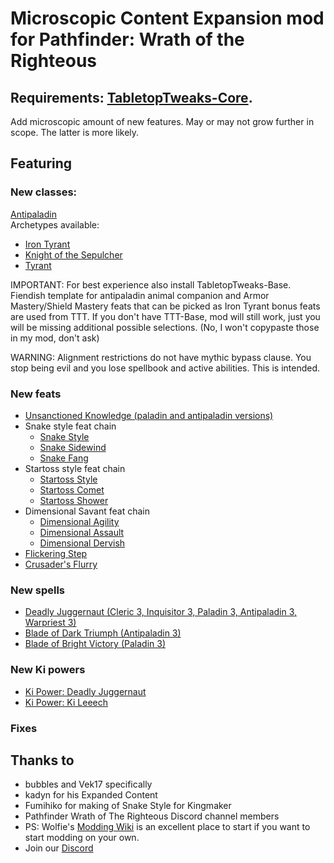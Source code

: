 # Microscopic Content Expansion mod for Pathfinder: Wrath of the Righteous 
## Requirements: [TabletopTweaks-Core](https://github.com/Vek17/TabletopTweaks-Core/releases).

Add microscopic amount of new features. May or may not grow further in scope. The latter is more likely.   

## Featuring

### New classes: 

[Antipaladin](https://www.d20pfsrd.com/classes/alternate-classes/antipaladin)   
Archetypes available:  
- [Iron Tyrant](https://www.d20pfsrd.com/classes/alternate-classes/antipaladin/archetypes/paizo-antipaladin-archetypes/iron-tyrant-antipaladin-archetype/)
- [Knight of the Sepulcher](https://www.d20pfsrd.com/classes/alternate-classes/antipaladin/archetypes/paizo-antipaladin-archetypes/knight-of-the-sepulcher)
- [Tyrant](https://www.d20pfsrd.com/classes/alternate-classes/antipaladin/archetypes/paizo-antipaladin-archetypes/tyrant-antipaladin-archetype/)

IMPORTANT: For best experience also install TabletopTweaks-Base. Fiendish template for antipaladin animal companion and Armor Mastery/Shield Mastery feats that can be picked as Iron Tyrant bonus feats are used from TTT. If you don't have TTT-Base, mod will still work, just you will be missing additional possible selections. (No, I won't copypaste those in my mod, don't ask)

WARNING: Alignment restrictions do not have mythic bypass clause. You stop being evil and you lose spellbook and active abilities. This is intended.
### New feats

- [Unsanctioned Knowledge (paladin and antipaladin versions)](https://www.d20pfsrd.com/feats/general-feats/unsanctioned-knowledge/)
- Snake style feat chain
	- [Snake Style](https://www.d20pfsrd.com/feats/combat-feats/snake-style-combat-style)
	- [Snake Sidewind](https://www.d20pfsrd.com/feats/combat-feats/snake-sidewind-combat)
	- [Snake Fang](https://www.d20pfsrd.com/feats/combat-feats/snake-fang-combat)
- Startoss style feat chain
	- [Startoss Style](https://www.d20pfsrd.com/feats/combat-feats/startoss-style-combat-style)
	- [Startoss Comet](https://www.d20pfsrd.com/feats/combat-feats/startoss-comet-combat)
	- [Startoss Shower](https://www.d20pfsrd.com/feats/combat-feats/startoss-shower-combat)
- Dimensional Savant feat chain
    - [Dimensional Agility](https://www.d20pfsrd.com/feats/general-feats/dimensional-agility)
	- [Dimensional Assault](https://www.d20pfsrd.com/feats/general-feats/dimensional-assault)
	- [Dimensional Dervish](https://www.d20pfsrd.com/feats/general-feats/dimensional-dervish)
- [Flickering Step](https://www.d20pfsrd.com/feats/conduit-feats/flickering-step-conduit)
- [Crusader's Flurry](https://www.d20pfsrd.com/feats/general-feats/crusader-s-flurry)
### New spells

- [Deadly Juggernaut (Cleric 3, Inquisitor 3, Paladin 3, Antipaladin 3, Warpriest 3)](https://www.d20pfsrd.com/magic/all-spells/d/deadly-juggernaut/)   
- [Blade of Dark Triumph (Antipaladin 3)](https://www.d20pfsrd.com/magic/all-spells/b/blade-of-dark-triumph)
- [Blade of Bright Victory (Paladin 3)](https://www.d20pfsrd.com/magic/all-spells/b/blade-of-bright-victory)

### New Ki powers
- [Ki Power: Deadly Juggernaut](https://www.d20pfsrd.com/classes/core-classes/Monk/archetypes/paizo-monk-archetypes/qinggong-monk/#8th-Level_Ki_Powers)
- [Ki Power: Ki Leeech](https://www.d20pfsrd.com/classes/core-classes/Monk/archetypes/paizo-monk-archetypes/qinggong-monk/#10th-Level_Ki_Powers)
### Fixes


## Thanks to  
-   bubbles and Vek17 specifically   
-   kadyn for his Expanded Content
-   Fumihiko for making of Snake Style for Kingmaker
-   Pathfinder Wrath of The Righteous Discord channel members
-   PS: Wolfie's [Modding Wiki](https://github.com/WittleWolfie/OwlcatModdingWiki/wiki) is an excellent place to start if you want to start modding on your own.
-   Join our [Discord](https://discord.com/invite/wotr)